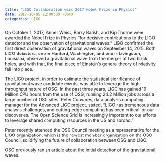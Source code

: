 ```yaml
---
title: "LIGO Collaboration wins 2017 Nobel Prize in Physics"
date: 2017-10-05 12:00:00 -0600
categories: LIGO
---
```


On October 1, 2017, Rainer Weiss, Barry Barish, and Kip Thorne were awarded the Nobel Prize in Physics “for decisive contributions to the LIGO detector and the observation of gravitational waves.” LIGO confirmed the first direct observation of gravitational waves on September 14, 2015. Both LIGO detectors, one in Hanford, Washington, and one in Livingston, Louisiana, observed a gravitational wave from the merger of two black holes, and with that, the final piece of Einstein’s general theory of relativity fell into place.

The LIGO project, in order to estimate the statistical significance of gravitational wave candidate events, was able to leverage the high-throughput nature of OSG. In the past three years, LIGO has gained 19 Million CPU hours from the use of OSG, running 24.2 Million jobs across a large number of OSG sites. Peter Couvares, data analysis computing manager for the Advanced LIGO project, stated, “LIGO has tremendous data analysis challenges, and cutting-edge computing has been critical for our discoveries. The Open Science Grid is increasingly important to our efforts to leverage shared computing resources in the US and abroad.”

Peter recently attended the OSG Council meeting as a representative for the LIGO organization, which is the newest member organization on the OSG Council, solidifying the future of collaboration between OSG and LIGO.

OSG previously ran [an article](https://www.opensciencegrid.org/osg-helps-ligo-scientists-confirm-einsteins-last-unproven-theory/) about the initial detection of the gravitational waves.

